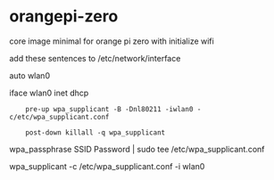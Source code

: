 # orangepi-zero
core image minimal for orange pi zero with initialize wifi


add these sentences to /etc/network/interface

auto wlan0

iface wlan0 inet dhcp

        pre-up wpa_supplicant -B -Dnl80211 -iwlan0 -c/etc/wpa_supplicant.conf
        
        post-down killall -q wpa_supplicant

wpa_passphrase SSID Password | sudo tee /etc/wpa_supplicant.conf

wpa_supplicant -c /etc/wpa_supplicant.conf -i wlan0
        
